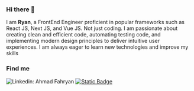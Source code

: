 ### Hi there 👋

I am **Ryan**, a FrontEnd Engineer proficient in popular frameworks such as React JS, Next JS, and Vue JS. Not just coding. I am passionate about creating clean and efficient code, automating testing code, and implementing modern design principles to deliver intuitive user experiences. I am always eager to learn new technologies and improve my skills

### Find me

![Linkedin: Ahmad Fahryan](https://img.shields.io/badge/-Ahmad_Fahryan-blue?style=flat&logo=linkedin&link=https%3A%2F%2Fwww.linkedin.com%2Fin%2Fahmad-fahryan-46b699a5%2F
)
<a href="mailto:ahmadfahryan66@gmail.com"><img alt="Static Badge" src="https://img.shields.io/badge/-Ahmad_Fahryan-blue?style=flat&logo=gmail&logoColor=white"></a>
